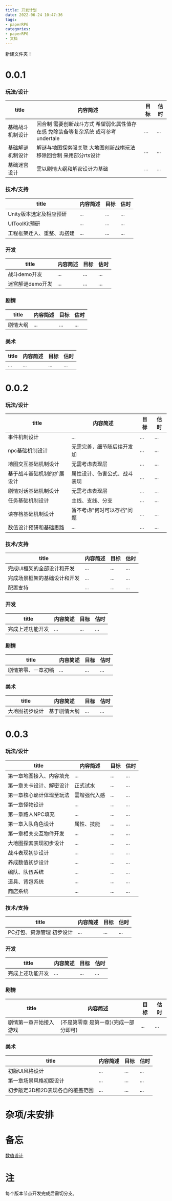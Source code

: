 ```yaml
---
title: 开发计划
date: 2022-06-24 10:47:36
tags:
- paperRPG
categories: 
- paperRPG
- 文档
---
```


新建文件夹！


# 0.0.1

### 玩法/设计

| title | 内容简述 | 目标 | 估时
| - | - | - | - |
| 基础战斗机制设计 | 回合制 需要创新战斗方式 希望弱化属性值存在感 免除装备等复杂系统 或可参考undertale | ... | ... |
| 基础解谜机制设计 | 解谜与地图探索强关联  大地图创新战棋玩法 移除回合制 采用部分rts设计 | ... | ... |
| 基础迷宫设计 | 需以剧情大纲和解密设计为基础 | ... | ... |

### 技术/支持

| title | 内容简述 | 目标 | 估时
| - | - | - | - |
| Unity版本选定及相应预研 | ... | ... | ... |
| UIToolKit预研 | ... | ... | ... |
| 工程框架迁入、重整、再搭建 | ... | ... | ... |

### 开发

| title | 内容简述 | 目标 | 估时
| - | - | - | - |
| 战斗demo开发 | ... | ... | ... |
| 迷宫解谜demo开发 | ... | ... | ... |

### 剧情

| title | 内容简述 | 目标 | 估时
| - | - | - | - |
| 剧情大纲 | ... | ... | ... |

### 美术

| title | 内容简述 | 目标 | 估时
| - | - | - | - |
| ... | ... | ... | ... |

# 0.0.2

### 玩法/设计

| title | 内容简述 | 目标 | 估时
| - | - | - | - |
| 事件机制设计 | ... | ... | ... |
| npc基础机制设计 | 无需完善，细节随后续开发加 | ... | ... |
| 地图交互基础机制设计 | 无需考虑表现层 | ... | ... |
| 基于战斗基础机制的扩展设计 | 属性设计、伤害公式、战斗表现 | ... | ... |
| 剧情对话基础机制设计 | 无需考虑表现层 | ... | ... |
| 任务基础机制设计 | 主线、支线、分支 | ... | ... |
| 读存档基础机制设计 | 暂不考虑"何时可以存档"问题 | ... | ... |
| 数值设计预研和基础思路 | ... | ... | ... |

### 技术/支持

| title | 内容简述 | 目标 | 估时
| - | - | - | - |
| 完成UI框架的全部设计和开发 | ... | ... | ... |
| 完成场景框架的基础设计和开发 | ... | ... | ... |
| 配置支持 | ... | ... | ... |

### 开发

| title | 内容简述 | 目标 | 估时
| - | - | - | - |
| 完成上述功能开发 | ... | ... | ... |

### 剧情

| title | 内容简述 | 目标 | 估时
| - | - | - | - |
| 剧情第零、一章初稿 | ... | ... | ... |

### 美术

| title | 内容简述 | 目标 | 估时
| - | - | - | - |
| 大地图初步设计 | 基于剧情大纲 | ... | ... | 

# 0.0.3

### 玩法/设计

| title | 内容简述 | 目标 | 估时
| - | - | - | - |
| 第一章地图接入、内容填充 | ... | ... | ... |
| 第一章关卡设计、解密设计 | 正式试水 | ... | ... |
| 第一章核心诡计体现至玩法 | 需增强代入感 | ... | ... |
| 第一章怪物设计 | ... | ... | ... |
| 第一章路人NPC填充 | ... | ... | ... |
| 第一章入队角色设计 | 属性、技能 | ... | ... |
| 第一章相关交互物件开发 | ... | ... | ... |
| 大地图探索表现初步设计 | ... | ... | ... |
| 战斗表现初步设计 | ... | ... | ... |
| 养成数值初步设计 | ... | ... | ... |
| 编队、队伍系统 | ... | ... | ... |
| 道具、背包系统 | ... | ... | ... |
| 商店系统 | ... | ... | ... |

### 技术/支持

| title | 内容简述 | 目标 | 估时
| - | - | - | - |
| PC打包、资源管理 初步设计 | ... | ... | ... |

### 开发

| title | 内容简述 | 目标 | 估时
| - | - | - | - |
| 完成上述功能开发 | ... | ... | ... |

### 剧情

| title | 内容简述 | 目标 | 估时
| - | - | - | - |
| 剧情第一章开始接入游戏 | (不是第零章 是第一章)(完成一部分即可) | ... | ... |

### 美术

| title | 内容简述 | 目标 | 估时
| - | - | - | - |
| 初版UI风格设计 | ... | ... | ... | 
| 第一章场景风格初版设计 | ... | ... | ... | 
| 初步敲定3D和2D表现各自的覆盖范围 | ... | ... | ... | 


# 杂项/未安排


# 备忘
[数值设计](https://www.yuque.com/books/share/95341437-41be-4ab3-84cc-e5111f73190c?#)

# 注

每个版本节点开发完成后需切分支。
